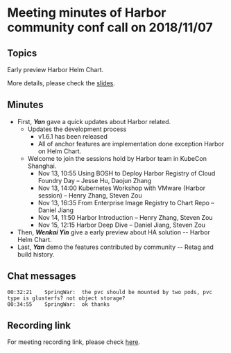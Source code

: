 # Meeting minutes of Harbor community conf call on 2018/11/07

## Topics

Early preview Harbor Helm Chart.

More details, please check the [slides](./community_call_2018-11-07.pptx).

## Minutes

* First, **_Yan_** gave a quick updates about Harbor related.
  * Updates the development process
    * v1.6.1 has been released
    * All of anchor features are implementation done exception Harbor on Helm Chart. 
  * Welcome to join the sessions hold by Harbor team in KubeCon Shanghai.
    * Nov 13, 10:55 Using BOSH to Deploy Harbor Registry of Cloud Foundry Day – Jesse Hu, Daojun Zhang
    * Nov 13, 14:00 Kubernetes Workshop with VMware (Harbor session) – Henry Zhang, Steven Zou
    * Nov 13, 16:35 From Enterprise Image Registry to Chart Repo – Daniel Jiang
    * Nov 14, 11:50 Harbor Introduction – Henry Zhang, Steven Zou
    * Nov 15, 12:15 Harbor Deep Dive – Daniel Jiang, Steven Zou
* Then, **_Wenkai Yin_** give a early preview about HA solution -- Harbor Helm Chart.
* Last, **_Yan_** demo the features contributed by community -- Retag and build history.

## Chat messages

```
00:32:21	SpringWar:	the pvc should be mounted by two pods, pvc type is glusterfs? not object storage?
00:34:55	SpringWar:	ok thanks
```

## Recording link

For meeting recording link, please check [here](https://zoom.us/recording/share/nL5GinGFYADmE7BpK0WcGt3vk5IizKPvHwJPuYuP7OqwIumekTziMw?startTime=1541595468000).
